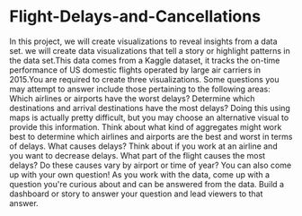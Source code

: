 # Flight-Delays-and-Cancellations
In this project, we will create visualizations to reveal insights from a data set. we will create data visualizations that tell a story or highlight patterns in the data set.This data comes from a Kaggle dataset, it tracks the on-time performance of US domestic flights operated by large air carriers in 2015.You are required to create three visualizations. Some questions you may attempt to answer include those pertaining to the following areas:      Which airlines or airports have the worst delays?      Determine which destinations and arrival destinations have the most delays? Doing this using maps is actually pretty difficult, but you may choose an alternative visual to provide this information. Think about what kind of aggregates might work best to determine which airlines and airports are the best and worst in terms of delays.      What causes delays?      Think about if you work at an airline and you want to decrease delays. What part of the flight causes the most delays? Do these causes vary by airport or time of year?      You can also come up with your own question!      As you work with the data, come up with a question you're curious about and can be answered from the data. Build a dashboard or story to answer your question and lead viewers to that answer.
